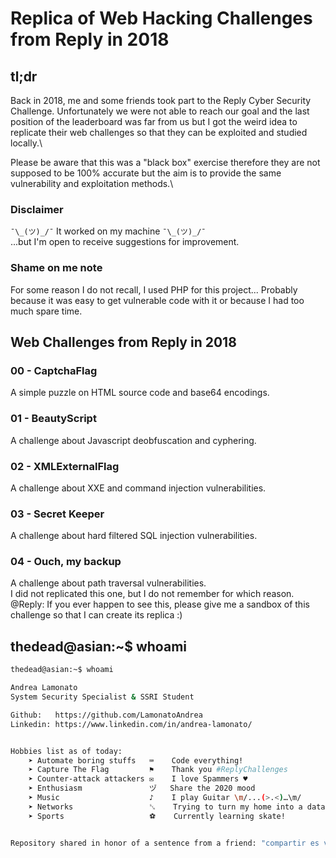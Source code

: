 # Replica of Web Hacking Challenges from Reply in 2018
## tl;dr
Back in 2018, me and some friends took part to the Reply Cyber Security Challenge. Unfortunately we were not able to reach our goal and the last position of the leaderboard was far from us but I got the weird idea to replicate their web challenges so that they can be exploited and studied locally.\

Please be aware that this was a "black box" exercise therefore they are not supposed to be 100% accurate but the aim is to provide the same vulnerability and exploitation methods.\

### Disclaimer
`¯\_(ツ)_/¯` It worked on my machine `¯\_(ツ)_/¯`\
...but I'm open to receive suggestions for improvement.

### Shame on me note
For some reason I do not recall, I used PHP for this project... Probably because it was easy to get vulnerable code with it or because I had too much spare time.

## Web Challenges from Reply in 2018
### 00 - CaptchaFlag
A simple puzzle on HTML source code and base64 encodings.

### 01 - BeautyScript
A challenge about Javascript deobfuscation and cyphering.

### 02 - XMLExternalFlag
A challenge about XXE and command injection vulnerabilities.

### 03 - Secret Keeper
A challenge about hard filtered SQL injection vulnerabilities.

### 04 - Ouch, my backup
A challenge about path traversal vulnerabilities.\
I did not replicated this one, but I do not remember for which reason.\
@Reply: If you ever happen to see this, please give me a sandbox of this challenge so that I can create its replica :)

## thedead@asian:~$ whoami
```bash
thedead@asian:~$ whoami

Andrea Lamonato
System Security Specialist & SSRI Student

Github:   https://github.com/LamonatoAndrea
Linkedin: https://www.linkedin.com/in/andrea-lamonato/


Hobbies list as of today:
	➤ Automate boring stuffs   ⌨	Code everything!
	➤ Capture The Flag         ⚑	Thank you #ReplyChallenges
	➤ Counter-attack attackers ✉	I love Spammers ♥
	➤ Enthusiasm               ヅ   Share the 2020 mood
	➤ Music                    ♪	I play Guitar \m/...(>.<)…\m/
	➤ Networks                 ␖	Trying to turn my home into a datacenter
	➤ Sports                   ⚽	Currently learning skate!


Repository shared in honor of a sentence from a friend: "compartir es vivir"
```